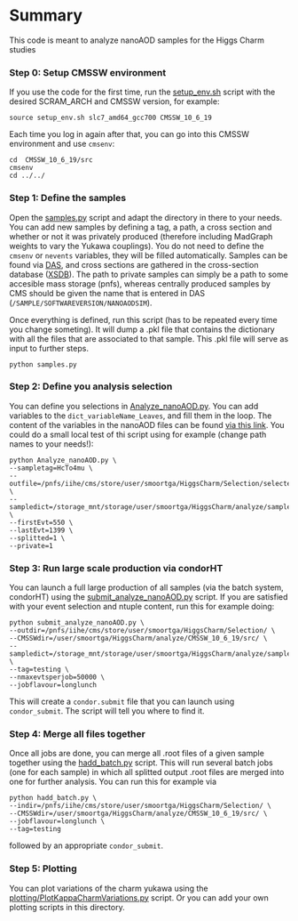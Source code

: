 # Summary
This code is meant to analyze nanoAOD samples for the Higgs Charm studies

### Step 0: Setup CMSSW environment
If you use the code for the first time, run the [setup_env.sh](setup_env.sh) script with the desired SCRAM_ARCH and CMSSW version, for example:

```
source setup_env.sh slc7_amd64_gcc700 CMSSW_10_6_19 
```

Each time you log in again after that, you can go into this CMSSW environment and use `cmsenv`:

```
cd  CMSSW_10_6_19/src
cmsenv
cd ../../
```

### Step 1: Define the samples
Open the [samples.py](samples.py) script and adapt the directory in there to your needs. You can add new samples by defining a tag, a path, a cross section and whether or not it was privately produced (therefore including MadGraph weights to vary the Yukawa couplings). You do not need to define the `cmsenv` or `nevents` variables, they will be filled automatically. Samples can be found via [DAS](https://cmsweb.cern.ch/das/), and cross sections are gathered in the cross-section database ([XSDB](https://cms-gen-dev.cern.ch/xsdb)). The path to private samples can simply be a path to some accesible mass storage (pnfs), whereas centrally produced samples by CMS should be given the name that is entered in DAS (`/SAMPLE/SOFTWAREVERSION/NANOAODSIM`).

Once everything is defined, run this script (has to be repeated every time you change someting). It will dump a .pkl file that contains the dictionary with all the files that are associated to that sample. This .pkl file will serve as input to further steps.

```
python samples.py
```

### Step 2: Define you analysis selection
You can define you selections in [Analyze_nanoAOD.py](Analyze_nanoAOD.py). You can add variables to the `dict_variableName_Leaves`, and fill them in the loop. The content of the variables in the nanoAOD files can be found [via this link](https://cms-nanoaod-integration.web.cern.ch/integration/master-106X/mc106X_doc.html). You could do a small local test of thi script using for example (change path names to your needs!):
```
python Analyze_nanoAOD.py \
--sampletag=HcTo4mu \
--outfile=/pnfs/iihe/cms/store/user/smoortga/HiggsCharm/Selection/selected_HcTo4mu_events_400_599.root \
--sampledict=/storage_mnt/storage/user/smoortga/HiggsCharm/analyze/sample_dict.pkl \
--firstEvt=550 \
--lastEvt=1399 \
--splitted=1 \
--private=1
```

### Step 3: Run large scale production via condorHT
You can launch a full large production of all samples (via the batch system, condorHT) using the [submit_analyze_nanoAOD.py](submit_analyze_nanoAOD.py) script. If you are satisfied with your event selection and ntuple content, run this for example doing:
```
python submit_analyze_nanoAOD.py \
--outdir=/pnfs/iihe/cms/store/user/smoortga/HiggsCharm/Selection/ \
--CMSSWdir=/user/smoortga/HiggsCharm/analyze/CMSSW_10_6_19/src/ \
--sampledict=/storage_mnt/storage/user/smoortga/HiggsCharm/analyze/sample_dict.pkl \
--tag=testing \
--nmaxevtsperjob=50000 \
--jobflavour=longlunch
```
This will create a `condor.submit` file that you can launch using `condor_submit`. The script will tell you where to find it.

### Step 4: Merge all files together
Once all jobs are done, you can merge all .root files of a given sample together using the [hadd_batch.py](hadd_batch.py) script. This will run several batch jobs (one for each sample) in which all splitted output .root files are merged into one for further analysis. You can run this for example via
```
python hadd_batch.py \
--indir=/pnfs/iihe/cms/store/user/smoortga/HiggsCharm/Selection/ \
--CMSSWdir=/user/smoortga/HiggsCharm/analyze/CMSSW_10_6_19/src/ \
--jobflavour=longlunch \
--tag=testing
```
followed by an appropriate `condor_submit`.

### Step 5: Plotting
You can plot variations of the charm yukawa using the [plotting/PlotKappaCharmVariations.py](plotting/PlotKappaCharmVariations.py) script. Or you can add your own plotting scripts in this directory.

